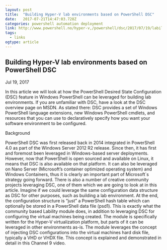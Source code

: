 ```yaml
---
layout: post 
title:  "Building Hyper-V lab environments based on PowerShell DSC" 
date:   2017-07-21T14:47:03.728Z 
categories: powershell automation deployment
link: http://www.powershell.no/hyper-v,/powershell/dsc/2017/07/19/lability.html 
tags:
  - links
ogtype: article 
---
```


## Building Hyper-V lab environments based on PowerShell DSC
Jul 19, 2017

In this article we will look at how the PowerShell Desired State Configuration (DSC) feature in Windows PowerShell can be leveraged for building lab environments. If you are unfamiliar with DSC, have a look at the DSC overview page on MSDN. As stated there: DSC provides a set of Windows PowerShell language extensions, new Windows PowerShell cmdlets, and resources that you can use to declaratively specify how you want your software environment to be configured.

Background

PowerShell DSC was first released back in 2014 integrated in PowerShell 4.0 as part of the Windows Server 2012 R2 release. Since then, it has first and foremost been leveraged in Windows-based server deployments. However, now that PowerShell is open sourced and available on Linux, it means that DSC is also available on that platform. It can also be leveraged on Nano Server (Microsoft’s container optimized operating system) and Windows Containers, thus it is clearly an important part of Microsoft`s strategy going forward. There is also a number of creative community projects leveraging DSC, one of them which we are going to look at in this article. Imagine if we could leverage the same configuration data structure as DSC for other purposes, such as building a lab environment. At the end, the configuration structure is “just” a PowerShell hash table which can optionally be stored in a PowerShell data file (psd1). This is exactly what the community based Lability module does, in addition to leveraging DSC for configuring the virtual machines being created. The module is specifically written for the Hyper-V virtualization platform, but parts of it can be leveraged in other environments as-is. The module leverages the concept of injecting DSC configurations into the virtual machines hard disk file, typically a VHD or VHDX file. This concept is explained and demonstrated in detail in this Channel 9 video.